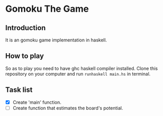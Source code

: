 # Gomoku The Game

## Introduction
 It is an gomoku game implementation in haskell.

## How to play
 So as to play you need to have ghc haskell compiler installed. Clone this repository on your computer and run `runhaskell main.hs` in terminal.

## Task list
- [x] Create 'main' function.
- [ ] Create function that estimates the board's potential.
